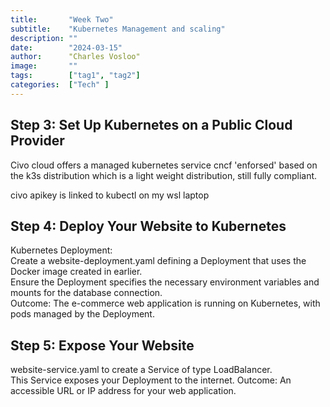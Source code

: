 ```yaml
---
title:       "Week Two"
subtitle:    "Kubernetes Management and scaling"
description: ""
date:        "2024-03-15"
author:      "Charles Vosloo"
image:       ""
tags:        ["tag1", "tag2"]
categories:  ["Tech" ]
---
```

## Step 3: Set Up Kubernetes on a Public Cloud Provider
Civo cloud offers a managed kubernetes service cncf 'enforsed' based on the k3s distribution which is a light weight distribution, still fully compliant.

civo apikey is linked to kubectl on my wsl laptop

## Step 4: Deploy Your Website to Kubernetes
Kubernetes Deployment:  
Create a website-deployment.yaml defining a Deployment that uses the Docker image created in earlier.  
Ensure the Deployment specifies the necessary environment variables and mounts for the database connection.  
Outcome: The e-commerce web application is running on Kubernetes, with pods managed by the Deployment.

## Step 5: Expose Your Website
website-service.yaml to create a Service of type LoadBalancer.  
 This Service exposes your Deployment to the internet.
Outcome: An accessible URL or IP address for your web application.

